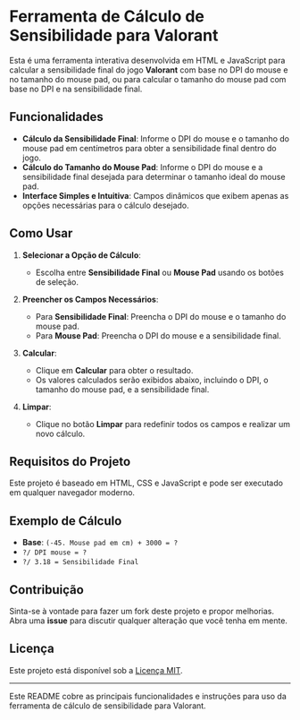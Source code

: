# Ferramenta de Cálculo de Sensibilidade para Valorant

Esta é uma ferramenta interativa desenvolvida em HTML e JavaScript para calcular a sensibilidade final do jogo **Valorant** com base no DPI do mouse e no tamanho do mouse pad, ou para calcular o tamanho do mouse pad com base no DPI e na sensibilidade final.

## Funcionalidades

- **Cálculo da Sensibilidade Final**: Informe o DPI do mouse e o tamanho do mouse pad em centímetros para obter a sensibilidade final dentro do jogo.
- **Cálculo do Tamanho do Mouse Pad**: Informe o DPI do mouse e a sensibilidade final desejada para determinar o tamanho ideal do mouse pad.
- **Interface Simples e Intuitiva**: Campos dinâmicos que exibem apenas as opções necessárias para o cálculo desejado.

## Como Usar

1. **Selecionar a Opção de Cálculo**:
   - Escolha entre **Sensibilidade Final** ou **Mouse Pad** usando os botões de seleção.
   
2. **Preencher os Campos Necessários**:
   - Para **Sensibilidade Final**: Preencha o DPI do mouse e o tamanho do mouse pad.
   - Para **Mouse Pad**: Preencha o DPI do mouse e a sensibilidade final.
   
3. **Calcular**:
   - Clique em **Calcular** para obter o resultado.
   - Os valores calculados serão exibidos abaixo, incluindo o DPI, o tamanho do mouse pad, e a sensibilidade final.

4. **Limpar**:
   - Clique no botão **Limpar** para redefinir todos os campos e realizar um novo cálculo.

## Requisitos do Projeto

Este projeto é baseado em HTML, CSS e JavaScript e pode ser executado em qualquer navegador moderno.

## Exemplo de Cálculo

- **Base**: `(-45. Mouse pad em cm) + 3000 = ?`
- `?/ DPI mouse = ?`
- `?/ 3.18 = Sensibilidade Final`

## Contribuição

Sinta-se à vontade para fazer um fork deste projeto e propor melhorias. Abra uma **issue** para discutir qualquer alteração que você tenha em mente.

## Licença

Este projeto está disponível sob a [Licença MIT](LICENSE).

---

Este README cobre as principais funcionalidades e instruções para uso da ferramenta de cálculo de sensibilidade para Valorant.
